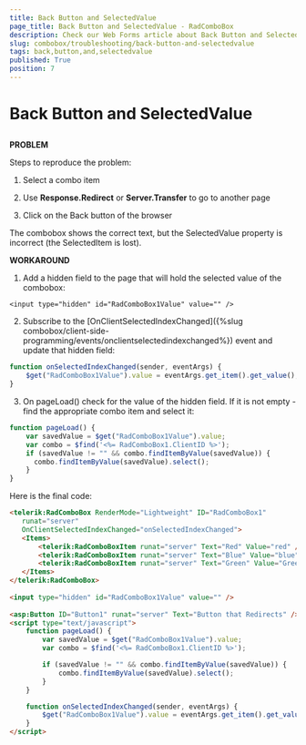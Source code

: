 ```yaml
---
title: Back Button and SelectedValue
page_title: Back Button and SelectedValue - RadComboBox
description: Check our Web Forms article about Back Button and SelectedValue.
slug: combobox/troubleshooting/back-button-and-selectedvalue
tags: back,button,and,selectedvalue
published: True
position: 7
---
```


# Back Button and SelectedValue



## 

**PROBLEM**

Steps to reproduce the problem:

1. Select a combo item

2. Use **Response.Redirect** or **Server.Transfer** to go to another page

3. Click on the Back button of the browser

The combobox shows the correct text, but the SelectedValue property is incorrect (the SelectedItem is lost).

**WORKAROUND**

1. Add a hidden field to the page that will hold the selected value of the combobox:

```ASPNET
<input type="hidden" id="RadComboBox1Value" value="" />
```

2. Subscribe to the [OnClientSelectedIndexChanged]({%slug combobox/client-side-programming/events/onclientselectedindexchanged%}) event and update that hidden field:

````JavaScript
function onSelectedIndexChanged(sender, eventArgs) {
	$get("RadComboBox1Value").value = eventArgs.get_item().get_value();
}
````

3. On pageLoad() check for the value of the hidden field. If it is not empty - find the appropriate combo item and select it:

````JavaScript
function pageLoad() {
	var savedValue = $get("RadComboBox1Value").value;
	var combo = $find('<%= RadComboBox1.ClientID %>');
	if (savedValue != "" && combo.findItemByValue(savedValue)) {
	  combo.findItemByValue(savedValue).select();
	}
}
````



Here is the final code:

```HTML
<telerik:RadComboBox RenderMode="Lightweight" ID="RadComboBox1"
   runat="server"
   OnClientSelectedIndexChanged="onSelectedIndexChanged">
   <Items>
	   <telerik:RadComboBoxItem runat="server" Text="Red" Value="red" />
	   <telerik:RadComboBoxItem runat="server" Text="Blue" Value="blue" />
	   <telerik:RadComboBoxItem runat="server" Text="Green" Value="Green" />
   </Items>
</telerik:RadComboBox>
   
<input type="hidden" id="RadComboBox1Value" value="" />
   
<asp:Button ID="Button1" runat="server" Text="Button that Redirects" />
<script type="text/javascript">
	function pageLoad() {
		var savedValue = $get("RadComboBox1Value").value;
		var combo = $find('<%= RadComboBox1.ClientID %>');

		if (savedValue != "" && combo.findItemByValue(savedValue)) {
			combo.findItemByValue(savedValue).select();
		}
	}

	function onSelectedIndexChanged(sender, eventArgs) {
		$get("RadComboBox1Value").value = eventArgs.get_item().get_value();
	}
</script>
```


   
